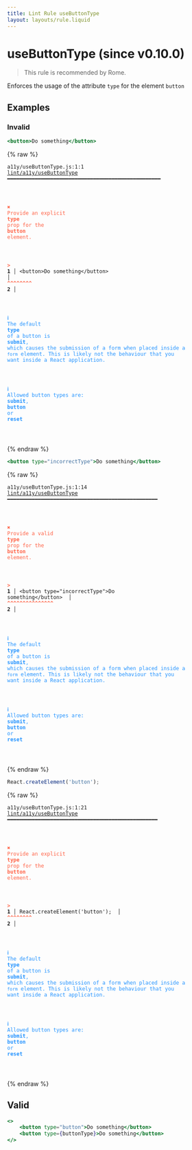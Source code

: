```yaml
---
title: Lint Rule useButtonType
layout: layouts/rule.liquid
---
```


# useButtonType (since v0.10.0)

> This rule is recommended by Rome.

Enforces the usage of the attribute `type` for the element `button`

## Examples

### Invalid

```jsx
<button>Do something</button>
```

{% raw %}<pre class="language-text"><code class="language-text">a11y/useButtonType.js:1:1 <a href="https://rome.tools/docs/lint/rules/useButtonType">lint/a11y/useButtonType</a> ━━━━━━━━━━━━━━━━━━━━━━━━━━━━━━━━━━━━━━━━━━━━━━━━━━

<strong><span style="color: Tomato;">  </span></strong><strong><span style="color: Tomato;">✖</span></strong> <span style="color: Tomato;">Provide an explicit </span><span style="color: Tomato;"><strong>type</strong></span><span style="color: Tomato;"> prop for the </span><span style="color: Tomato;"><strong>button</strong></span><span style="color: Tomato;"> element.</span>
  
<strong><span style="color: Tomato;">  </span></strong><strong><span style="color: Tomato;">&gt;</span></strong> <strong>1 │ </strong>&lt;button&gt;Do something&lt;/button&gt;
   <strong>   │ </strong><strong><span style="color: Tomato;">^</span></strong><strong><span style="color: Tomato;">^</span></strong><strong><span style="color: Tomato;">^</span></strong><strong><span style="color: Tomato;">^</span></strong><strong><span style="color: Tomato;">^</span></strong><strong><span style="color: Tomato;">^</span></strong><strong><span style="color: Tomato;">^</span></strong><strong><span style="color: Tomato;">^</span></strong>
    <strong>2 │ </strong>
  
<strong><span style="color: rgb(38, 148, 255);">  </span></strong><strong><span style="color: rgb(38, 148, 255);">ℹ</span></strong> <span style="color: rgb(38, 148, 255);">The default  </span><span style="color: rgb(38, 148, 255);"><strong>type</strong></span><span style="color: rgb(38, 148, 255);"> of a button is </span><span style="color: rgb(38, 148, 255);"><strong>submit</strong></span><span style="color: rgb(38, 148, 255);">, which causes the submission of a form when placed inside a `form` element. This is likely not the behaviour that you want inside a React application.</span>
  
<strong><span style="color: rgb(38, 148, 255);">  </span></strong><strong><span style="color: rgb(38, 148, 255);">ℹ</span></strong> <span style="color: rgb(38, 148, 255);">Allowed button types are: </span><span style="color: rgb(38, 148, 255);"><strong>submit</strong></span><span style="color: rgb(38, 148, 255);">, </span><span style="color: rgb(38, 148, 255);"><strong>button</strong></span><span style="color: rgb(38, 148, 255);"> or </span><span style="color: rgb(38, 148, 255);"><strong>reset</strong></span>
  
</code></pre>{% endraw %}

```jsx
<button type="incorrectType">Do something</button>
```

{% raw %}<pre class="language-text"><code class="language-text">a11y/useButtonType.js:1:14 <a href="https://rome.tools/docs/lint/rules/useButtonType">lint/a11y/useButtonType</a> ━━━━━━━━━━━━━━━━━━━━━━━━━━━━━━━━━━━━━━━━━━━━━━━━━

<strong><span style="color: Tomato;">  </span></strong><strong><span style="color: Tomato;">✖</span></strong> <span style="color: Tomato;">Provide a valid </span><span style="color: Tomato;"><strong>type</strong></span><span style="color: Tomato;"> prop for the </span><span style="color: Tomato;"><strong>button</strong></span><span style="color: Tomato;"> element.</span>
  
<strong><span style="color: Tomato;">  </span></strong><strong><span style="color: Tomato;">&gt;</span></strong> <strong>1 │ </strong>&lt;button type=&quot;incorrectType&quot;&gt;Do something&lt;/button&gt;
   <strong>   │ </strong>             <strong><span style="color: Tomato;">^</span></strong><strong><span style="color: Tomato;">^</span></strong><strong><span style="color: Tomato;">^</span></strong><strong><span style="color: Tomato;">^</span></strong><strong><span style="color: Tomato;">^</span></strong><strong><span style="color: Tomato;">^</span></strong><strong><span style="color: Tomato;">^</span></strong><strong><span style="color: Tomato;">^</span></strong><strong><span style="color: Tomato;">^</span></strong><strong><span style="color: Tomato;">^</span></strong><strong><span style="color: Tomato;">^</span></strong><strong><span style="color: Tomato;">^</span></strong><strong><span style="color: Tomato;">^</span></strong><strong><span style="color: Tomato;">^</span></strong><strong><span style="color: Tomato;">^</span></strong>
    <strong>2 │ </strong>
  
<strong><span style="color: rgb(38, 148, 255);">  </span></strong><strong><span style="color: rgb(38, 148, 255);">ℹ</span></strong> <span style="color: rgb(38, 148, 255);">The default  </span><span style="color: rgb(38, 148, 255);"><strong>type</strong></span><span style="color: rgb(38, 148, 255);"> of a button is </span><span style="color: rgb(38, 148, 255);"><strong>submit</strong></span><span style="color: rgb(38, 148, 255);">, which causes the submission of a form when placed inside a `form` element. This is likely not the behaviour that you want inside a React application.</span>
  
<strong><span style="color: rgb(38, 148, 255);">  </span></strong><strong><span style="color: rgb(38, 148, 255);">ℹ</span></strong> <span style="color: rgb(38, 148, 255);">Allowed button types are: </span><span style="color: rgb(38, 148, 255);"><strong>submit</strong></span><span style="color: rgb(38, 148, 255);">, </span><span style="color: rgb(38, 148, 255);"><strong>button</strong></span><span style="color: rgb(38, 148, 255);"> or </span><span style="color: rgb(38, 148, 255);"><strong>reset</strong></span>
  
</code></pre>{% endraw %}

```jsx
React.createElement('button');
```

{% raw %}<pre class="language-text"><code class="language-text">a11y/useButtonType.js:1:21 <a href="https://rome.tools/docs/lint/rules/useButtonType">lint/a11y/useButtonType</a> ━━━━━━━━━━━━━━━━━━━━━━━━━━━━━━━━━━━━━━━━━━━━━━━━━

<strong><span style="color: Tomato;">  </span></strong><strong><span style="color: Tomato;">✖</span></strong> <span style="color: Tomato;">Provide an explicit </span><span style="color: Tomato;"><strong>type</strong></span><span style="color: Tomato;"> prop for the </span><span style="color: Tomato;"><strong>button</strong></span><span style="color: Tomato;"> element.</span>
  
<strong><span style="color: Tomato;">  </span></strong><strong><span style="color: Tomato;">&gt;</span></strong> <strong>1 │ </strong>React.createElement('button');
   <strong>   │ </strong>                    <strong><span style="color: Tomato;">^</span></strong><strong><span style="color: Tomato;">^</span></strong><strong><span style="color: Tomato;">^</span></strong><strong><span style="color: Tomato;">^</span></strong><strong><span style="color: Tomato;">^</span></strong><strong><span style="color: Tomato;">^</span></strong><strong><span style="color: Tomato;">^</span></strong><strong><span style="color: Tomato;">^</span></strong>
    <strong>2 │ </strong>
  
<strong><span style="color: rgb(38, 148, 255);">  </span></strong><strong><span style="color: rgb(38, 148, 255);">ℹ</span></strong> <span style="color: rgb(38, 148, 255);">The default  </span><span style="color: rgb(38, 148, 255);"><strong>type</strong></span><span style="color: rgb(38, 148, 255);"> of a button is </span><span style="color: rgb(38, 148, 255);"><strong>submit</strong></span><span style="color: rgb(38, 148, 255);">, which causes the submission of a form when placed inside a `form` element. This is likely not the behaviour that you want inside a React application.</span>
  
<strong><span style="color: rgb(38, 148, 255);">  </span></strong><strong><span style="color: rgb(38, 148, 255);">ℹ</span></strong> <span style="color: rgb(38, 148, 255);">Allowed button types are: </span><span style="color: rgb(38, 148, 255);"><strong>submit</strong></span><span style="color: rgb(38, 148, 255);">, </span><span style="color: rgb(38, 148, 255);"><strong>button</strong></span><span style="color: rgb(38, 148, 255);"> or </span><span style="color: rgb(38, 148, 255);"><strong>reset</strong></span>
  
</code></pre>{% endraw %}

## Valid

```jsx
<>
    <button type="button">Do something</button>
    <button type={buttonType}>Do something</button>
</>
```

